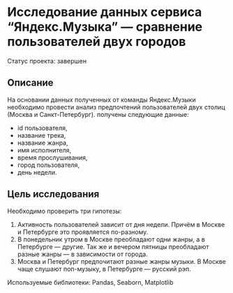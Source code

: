 # Исследование данных сервиса “Яндекс.Музыка” — сравнение пользователей двух городов
Статус проекта: завершен

## Описание
На основании данных полученных от команды Яндекс.Музыки необходимо провести анализ предпочтений пользователей двух столиц (Москва и Санкт-Петербург).
получены следующие данные: 
- id пользователя, 
- название трека, 
- название жанра, 
- имя исполнителя, 
- время прослушивания, 
- город пользователя, 
- день недели. 

## Цель исследования 
Необходимо проверить три гипотезы:
1. Активность пользователей зависит от дня недели. Причём в Москве и Петербурге это проявляется по-разному.
2. В понедельник утром в Москве преобладают одни жанры, а в Петербурге — другие. Так же и вечером пятницы преобладают разные жанры — в зависимости от города. 
3. Москва и Петербург предпочитают разные жанры музыки. В Москве чаще слушают поп-музыку, в Петербурге — русский рэп.


Используемые библиотеки:  Pandas, Seaborn, Matplotlib

